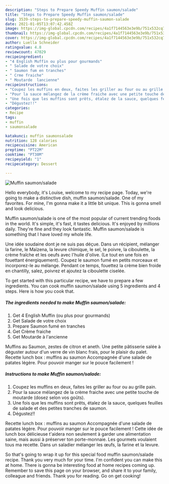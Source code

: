 ```yaml
---
description: "Steps to Prepare Speedy Muffin saumon/salade"
title: "Steps to Prepare Speedy Muffin saumon/salade"
slug: 3539-steps-to-prepare-speedy-muffin-saumon-salade
date: 2021-01-05T13:07:42.458Z
image: https://img-global.cpcdn.com/recipes/4a1f7144563e3e9b/751x532cq70/muffin-saumonsalade-photo-principale-de-la-recette.jpg
thumbnail: https://img-global.cpcdn.com/recipes/4a1f7144563e3e9b/751x532cq70/muffin-saumonsalade-photo-principale-de-la-recette.jpg
cover: https://img-global.cpcdn.com/recipes/4a1f7144563e3e9b/751x532cq70/muffin-saumonsalade-photo-principale-de-la-recette.jpg
author: Luella Schneider
ratingvalue: 4.8
reviewcount: 47029
recipeingredient:
- "4 English Muffin ou plus pour gourmands"
- " Salade de votre choix"
- " Saumon fum en tranches"
- " Crme fraiche"
- " Moutarde  lancienne"
recipeinstructions:
- "Coupez les muffins en deux, faites les griller au four ou au grille pain."
- "Pour la sauce mélangez de la crème fraiche avec une petite touche de moutarde (dosez selon vos goûts)."
- "Une fois que les muffins sont prêts, étalez de la sauce, quelques feuilles de salade et des petites tranches de saumon."
- "Dégustez!!"
categories:
- Recipe
tags:
- muffin
- saumonsalade

katakunci: muffin saumonsalade 
nutrition: 128 calories
recipecuisine: American
preptime: "PT22M"
cooktime: "PT30M"
recipeyield: "1"
recipecategory: Dessert

---
```



![Muffin saumon/salade](https://img-global.cpcdn.com/recipes/4a1f7144563e3e9b/751x532cq70/muffin-saumonsalade-photo-principale-de-la-recette.jpg)

Hello everybody, it's Louise, welcome to my recipe page. Today, we're going to make a distinctive dish, muffin saumon/salade. One of my favorites. For mine, I'm gonna make it a little bit unique. This is gonna smell and look delicious.

Muffin saumon/salade is one of the most popular of current trending foods in the world. It's simple, it's fast, it tastes delicious. It's enjoyed by millions daily. They're fine and they look fantastic. Muffin saumon/salade is something that I have loved my whole life.

Une idée soudaine dont je ne suis pas déçue. Dans un récipient, mélanger la farine, le Maïzena, la levure chimique, le sel, le poivre, la ciboulette, la crème fraîche et les oeufs avec l&#39;huile d&#39;olive. (Le tout en une fois en fouettant énergiquement). Coupez le saumon fumé en petits morceaux et incorporez-le au mélange. Pendant ce temps, fouettez la crème bien froide en chantilly, salez, poivrez et ajoutez la ciboulette ciselée.


To get started with this particular recipe, we have to prepare a few ingredients. You can cook muffin saumon/salade using 5 ingredients and 4 steps. Here is how you cook that.

<!--inarticleads1-->

##### The ingredients needed to make Muffin saumon/salade:

1. Get 4 English Muffin (ou plus pour gourmands)
1. Get  Salade de votre choix
1. Prepare  Saumon fumé en tranches
1. Get  Crème fraiche
1. Get  Moutarde à l&#39;ancienne


Muffins au Saumon, zestes de citron et aneth. Une petite pâtisserie salée à déguster autour d&#39;un verre de vin blanc frais, pour le plaisir du palet. Recette lunch box : muffins au saumon Accompagnée d&#39;une salade de patates légère. Pour pouvoir manger sur le pouce facilement ! 

<!--inarticleads2-->

##### Instructions to make Muffin saumon/salade:

1. Coupez les muffins en deux, faites les griller au four ou au grille pain.
1. Pour la sauce mélangez de la crème fraiche avec une petite touche de moutarde (dosez selon vos goûts).
1. Une fois que les muffins sont prêts, étalez de la sauce, quelques feuilles de salade et des petites tranches de saumon.
1. Dégustez!!


Recette lunch box : muffins au saumon Accompagnée d&#39;une salade de patates légère. Pour pouvoir manger sur le pouce facilement ! Cette idée de lunch box délicieuse t&#39;aidera non seulement à garder une alimentation saine, mais aussi à préserver ton porte-monnaie. Les gourmets voulaient tous ma recette. Dans un saladier mélanger les œufs, la farine et la levure. 

So that's going to wrap it up for this special food muffin saumon/salade recipe. Thank you very much for your time. I'm confident you can make this at home. There is gonna be interesting food at home recipes coming up. Remember to save this page on your browser, and share it to your family, colleague and friends. Thank you for reading. Go on get cooking!
